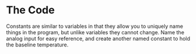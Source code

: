 # The Code

Constants are similar to variables in that they allow you to uniquely name things in the program, but unlike variables they cannot change. Name the analog input for easy reference, and create another named constant to hold the baseline temperature.

```text

```

